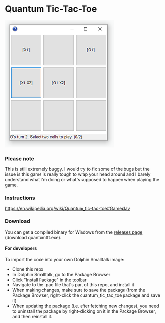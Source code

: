 # Quantum Tic-Tac-Toe

![Screenshot](screenshot.png)

### Please note
This is still extremely buggy. I would try to fix some of the bugs but the issue is this game is really tough to wrap your head around and I barely understand what I'm doing or what's supposed to happen when playing the game.

### Instructions
https://en.wikipedia.org/wiki/Quantum_tic-tac-toe#Gameplay

### Download
You can get a compiled binary for Windows from the [releases page](https://github.com/dkter/quantum_tic_tac_toe/releases/latest) (download quantumttt.exe).

#### For developers
To import the code into your own Dolphin Smalltalk image:

- Clone this repo
- In Dolphin Smalltalk, go to the Package Browser
- Click "Install Package" in the toolbar
- Navigate to the .pac file that's part of this repo, and install it
- When making changes, make sure to save the package (from the Package Browser, right-click the quantum_tic_tac_toe package and save it)
- When updating the package (i.e. after fetching new changes), you need to uninstall the package by right-clicking on it in the Package Browser, and then reinstall it.
